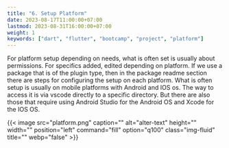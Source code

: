 ```yaml
---
title: "6. Setup Platform"
date: 2023-08-17T11:00:00+07:00
lastmod: 2023-08-31T16:00:00+07:00
weight: 1
keywords: ["dart", "flutter", "bootcamp", "project", "platform"]
---
```


For platform setup depending on needs, what is often set is usually about permissions. For specifics added, edited depending on platform. If we use a package that is of the plugin type, then in the package readme section there are steps for configuring the setup on each platform. What is often setup is usually on mobile platforms with Android and IOS os. The way to access it is via vscode directly to a specific directory. But there are also those that require using Android Studio for the Android OS and Xcode for the IOS OS.

{{< image src="platform.png" caption="" alt="alter-text" height="" width="" position="left" command="fill" option="q100" class="img-fluid" title=""  webp="false" >}}

<br>
